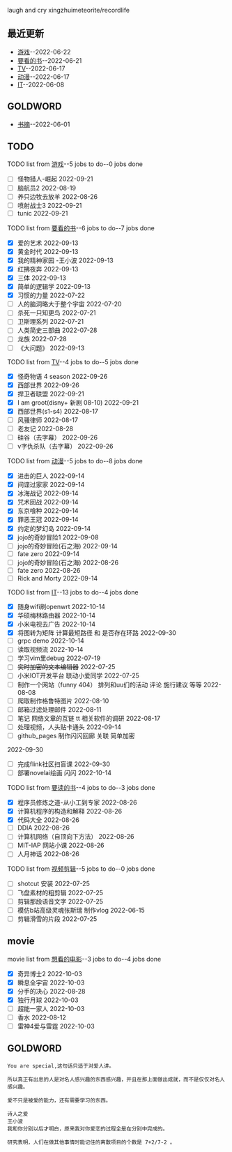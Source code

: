 
laugh and cry
xingzhuimeteorite/recordlife
## 最近更新
- [游戏](https://github.com/xingzhuimeteorite/recordlife/issues/11)--2022-06-22
- [要看的书](https://github.com/xingzhuimeteorite/recordlife/issues/10)--2022-06-21
- [TV](https://github.com/xingzhuimeteorite/recordlife/issues/9)--2022-06-17
- [动漫](https://github.com/xingzhuimeteorite/recordlife/issues/8)--2022-06-17
- [IT](https://github.com/xingzhuimeteorite/recordlife/issues/7)--2022-06-08
## GOLDWORD
- [书摘](https://github.com/xingzhuimeteorite/recordlife/issues/2)--2022-06-01
## TODO
TODO list from [游戏](https://github.com/xingzhuimeteorite/recordlife/issues/11)--5 jobs to do--0 jobs done
- [ ]  怪物猎人-崛起 2022-09-21
- [ ] 脑航员2 2022-08-19
- [ ] 养只边牧去放羊 2022-08-26
- [ ] 喷射战士3 2022-09-21
- [ ] tunic 2022-09-21

TODO list from [要看的书](https://github.com/xingzhuimeteorite/recordlife/issues/10)--6 jobs to do--7 jobs done
- [x] 爱的艺术 2022-09-13
- [x] 黄金时代 2022-09-13
- [x] 我的精神家园  -王小波 2022-09-13
- [x] 红拂夜奔 2022-09-13
- [x] 三体 2022-09-13
- [x] 简单的逻辑学 2022-09-13
- [x] 习惯的力量 2022-07-22
- [ ] 人的脑洞略大于整个宇宙 2022-07-20
- [ ] 杀死一只知更鸟  2022-07-21
- [ ] 卫斯理系列 2022-07-21
- [ ] 人类简史三部曲
 2022-07-28
- [ ] 龙族 2022-07-28
- [ ] 《大问题》 2022-09-13

TODO list from [TV](https://github.com/xingzhuimeteorite/recordlife/issues/9)--4 jobs to do--5 jobs done
- [x] 怪奇物语 4 season 2022-09-26
- [x] 西部世界 2022-09-26
- [x] 捍卫者联盟 2022-09-21
- [x] I am groot(disny+ 新剧 08-10) 2022-09-21
- [x] 西部世界(s1-s4) 2022-08-17
- [ ] 风骚律师 2022-08-17
- [ ] 老友记 2022-08-28
- [ ] 硅谷（去字幕） 2022-09-26
- [ ] v字仇杀队（去字幕） 2022-09-26

TODO list from [动漫](https://github.com/xingzhuimeteorite/recordlife/issues/8)--5 jobs to do--8 jobs done
- [x] 进击的巨人 2022-09-14
- [x] 间谍过家家 2022-09-14
- [x] 冰海战记 2022-09-14
- [x] 咒术回战  2022-09-14
- [x] 东京喰种 2022-09-14
- [x] 罪恶王冠 2022-09-14
- [x] 约定的梦幻岛 2022-09-14
- [x] jojo的奇妙冒险1 2022-09-08
- [ ] jojo的奇妙冒险(石之海) 2022-09-14
- [ ] fate zero 2022-09-14
- [ ] jojo的奇妙冒险(石之海) 2022-08-26
- [ ] fate zero 2022-08-26
- [ ] Rick and Morty 2022-09-14

TODO list from [IT](https://github.com/xingzhuimeteorite/recordlife/issues/7)--13 jobs to do--4 jobs done
- [x] 随身wifi刷openwrt 2022-10-14
- [x] 华硕梅林路由器 2022-10-14
- [x] 小米电视去广告 2022-10-14
- [x] 将图转为矩阵 计算最短路径 和 是否存在环路 2022-09-30
- [ ] grpc demo 2022-10-14
- [ ] 读取视频流  2022-10-14
- [ ] 学习vim里debug 2022-07-19
- [ ] ~~实时加密的文本编辑器~~ 2022-07-25
- [ ] 小米IOT开发平台  联动小爱同学 2022-07-25
- [ ] 制作一个网站（funny 404） 排列和uu们的活动  评论 施行建议 等等  2022-08-08
- [ ] 爬取制作格鲁特图片 2022-08-10
- [ ] 邮箱过滤处理邮件 2022-08-11
- [ ] 笔记  网络文章的互链 tt 相关软件的调研  2022-08-17
- [ ] 处理视频，人头贴卡通头 2022-09-14
- [ ]  github_pages 制作闪闪回廊  关联   简单加密

 2022-09-30
- [ ] 完成flink社区扫盲课  2022-09-30
- [ ] 部署novelai绘画 闪闪 2022-10-14

TODO list from [要读的书](https://github.com/xingzhuimeteorite/recordlife/issues/6)--4 jobs to do--3 jobs done
- [x] 程序员修炼之道-从小工到专家 2022-08-26
- [x] 计算机程序的构造和解释 2022-08-26
- [x] 代码大全 2022-08-26
- [ ] DDIA 2022-08-26
- [ ] 计算机网络（自顶向下方法）
 2022-08-26
- [ ] MIT-IAP 网站小课  2022-08-26
- [ ] 人月神话  2022-08-26

TODO list from [视频剪辑](https://github.com/xingzhuimeteorite/recordlife/issues/4)--5 jobs to do--0 jobs done
- [ ] shotcut 安装 2022-07-25
- [ ] 飞盘素材的粗剪辑 2022-07-25
- [ ]  剪辑那段语音文字 2022-07-25
- [ ] 模仿b站高级灵魂张斯瑞 制作vlog 2022-06-15
- [ ] 剪辑滑雪的片段 2022-07-25

## movie
movie list from [想看的电影](https://github.com/xingzhuimeteorite/recordlife/issues/5)--3 jobs to do--4 jobs done
- [x] 奇异博士2 2022-10-03
- [x] 瞬息全宇宙 2022-10-03
- [x] 分手的决心 2022-08-28
- [x] 独行月球 2022-10-03
- [ ] 超能一家人 2022-10-03
- [ ] 香水 2022-08-12
- [ ] 雷神4爱与雷霆 2022-10-03

## GOLDWORD
 ```
You are special,这句话只适于对爱人讲。
```
```
所以真正有出息的人是对名人感兴趣的东西感兴趣，并且在那上面做出成就，而不是仅仅对名人感兴趣。
```
```
爱不只是被爱的能力，还有需要学习的东西。
```
```
诗人之爱 
王小波
我和你分别以后才明白，原来我对你爱恋的过程全是在分别中完成的。
```
```
研究表明，人们在做其他事情时能记住的离散项目的个数是 7+2/7-2 。 
```
